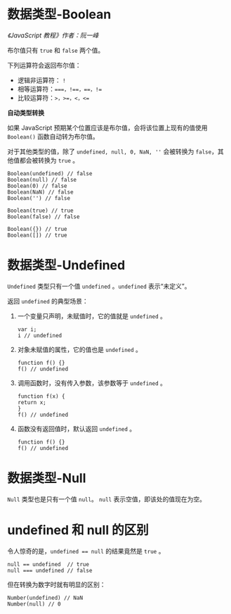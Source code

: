 数据类型-Boolean
===============

*《JavaScript 教程》作者：阮一峰*

布尔值只有 `true` 和 `false` 两个值。

下列运算符会返回布尔值：

- 逻辑非运算符： `!`
- 相等运算符：`===，!==，==，!=`
- 比较运算符：`>，>=，<，<=`

**自动类型转换**

如果 JavaScript 预期某个位置应该是布尔值，会将该位置上现有的值使用 `Boolean()` 函数自动转为布尔值。

对于其他类型的值，除了 `undefined, null, 0, NaN, ''` 会被转换为 `false`，其他值都会被转换为 `true` 。

```JS
Boolean(undefined) // false
Boolean(null) // false
Boolean(0) // false
Boolean(NaN) // false
Boolean('') // false

Boolean(true) // true
Boolean(false) // false

Boolean({}) // true
Boolean([]) // true
```

数据类型-Undefined
=========================

`Undefined` 类型只有一个值 `undefined` 。`undefined` 表示“未定义”。

返回 `undefined` 的典型场景：

1. 一个变量只声明，未赋值时，它的值就是 `undefined` 。

    ```JS
    var i;
    i // undefined
    ```

2. 对象未赋值的属性，它的值也是 `undefined` 。

    ```JS
    function f() {}
    f() // undefined
    ```

3. 调用函数时，没有传入参数，该参数等于 `undefined` 。

    ```JS
    function f(x) {
    return x;
    }
    f() // undefined
    ```

4. 函数没有返回值时，默认返回 `undefined` 。

    ```JS
    function f() {}
    f() // undefined
    ```


数据类型-Null
=========================

`Null` 类型也是只有一个值 `null`。 `null`  表示空值，即该处的值现在为空。


undefined 和 null 的区别
=======================

令人惊奇的是，`undefined == null` 的结果竟然是 `true` 。

```JS
null == undefined  // true
null === undefined // false
```

但在转换为数字时就有明显的区别：

```JS
Number(undefined) // NaN
Number(null) // 0
```




